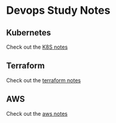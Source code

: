# Devops Study Notes

## Kubernetes

Check out the [K8S notes](k8s/README.md)

## Terraform

Check out the [terraform notes](terraform/README.md)

## AWS

Check out the [aws notes](aws/README.md)